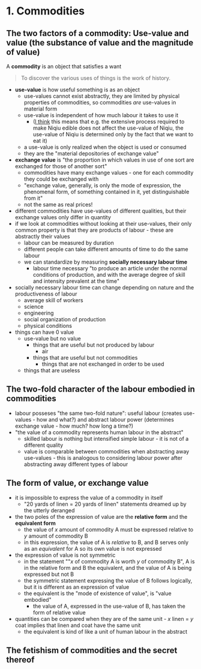 # 1. Commodities

## The two factors of a commodity: Use-value and value (the substance of value and the magnitude of value)

A **commodity** is an object that satisfies a want

> To discover the various uses of things is the work of history.

- **use-value** is how useful something is as an object
  - use-values cannot exist abstractly, they are limited by physical properties of commodities, so commodities *are* use-values in material form
  - use-value is independent of how much labour it takes to use it
    - (<u>I think</u> this means that e.g. the extensive process required to make Niqiu edible does not affect the use-value of Niqiu, the use-value of Niqiu is determined only by the fact that we want to eat it)
  - a use-value is only realized when the object is used or consumed
  - they are the "material depositories of exchange value"
- **exchange value** is "the proportion in which values in use of one sort are exchanged for those of another sort"
  - commodities have many exchange values - one for each commodity they could be exchanged with
  - "exchange value, generally, is only the mode of expression, the phenomenal form, of something contained in it, yet distinguishable from it"
  - not the same as real prices!
- different commodities have use-values of different qualities, but their exchange values only differ in quantity
- if we look at commodities without looking at their use-values, their only common property is that they are products of labour - these are abstractly their values
  - labour can be measured by duration
  - different people can take different amounts of time to do the same labour
  - we can standardize by measuring **socially necessary labour time**
    - labour time necessary "to produce an article under the normal conditions of production, and with the average degree of skill and intensity prevalent at the time"
- socially necessary labour time can change depending on nature and the productiveness of labour
  - average skill of workers
  - science
  - engineering
  - social organization of production
  - physical conditions
- things can have 0 value
  - use-value but no value
    - things that are useful but not produced by labour
      - air
    - things that are useful but not commodities
      - things that are not exchanged in order to be used
  - things that are useless

## The two-fold character of the labour embodied in commodities

- labour posseses "the same two-fold nature": useful labour (creates use-values - how and what?) and abstract labour power (determines exchange value - how much? how long a time?)
- "the value of a commodity represents human labour in the abstract"
  - skilled labour is nothing but intensified simple labour - it is not of a different quality
  - value is comparable between commodities when abstracting away use-values - this is analogous to  considering labour power after abstracting away different types of labour


## The form of value, or exchange value

- it is impossible to express the value of a commodity in itself
  - "20 yards of linen = 20 yards of linen" statements dreamed up by the utterly deranged
- the two poles of the expression of value are the **relative form** and the **equivalent form**
  - the value of $x$ amount of commodity A must be expressed relative to $y$ amount of commodity B
  - in this expression, the value of A is *relative* to B, and B serves only as an *equivalent* for A so its own value is not expressed
- the expression of value is not symmetric
  - in the statement ""$x$ of commodity A is worth $y$ of commodity B", A is in the relative form and B the equivalent, and the value of A is being expressed but not B
  - the symmetric statement expressing the value of B follows logically, but it is different as an expression of value
  - the equivalent is the "mode of existence of value", is "value embodied"
    - the value of A, expressed in the use-value of B, has taken the form of relative value
- quantities can be compared when they are of the same unit - $x$ linen = $y$ coat implies that linen and coat have the same unit
  - the equivalent is kind of like a unit of human labour in the abstract

## The fetishism of commodities and the secret thereof